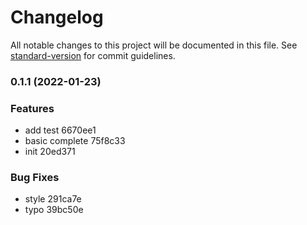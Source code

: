 # Changelog

All notable changes to this project will be documented in this file. See [standard-version](https://github.com/conventional-changelog/standard-version) for commit guidelines.

### 0.1.1 (2022-01-23)


### Features

* add test 6670ee1
* basic complete 75f8c33
* init 20ed371


### Bug Fixes

* style 291ca7e
* typo 39bc50e
